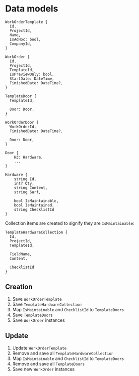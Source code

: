 # Data models

```
WorkOrderTemplate {
  Id,
  ProjectId,
  Name,
  IsAdHoc: bool,
  CompanyId,
}
```

```
WorkOrder {
  Id,
  ProjectId,
  TemplateId,
  IsPreviewOnly: bool,
  StartDate: DateTime,
  FinishedDate: DateTime?,
}
``` 

```
TemplateDoor {
  TemplateId,

  Door: Door,
}
```

```
WorkOrderDoor {
  WorkOrderId,
  FinishedDate: DateTime?,

  Door: Door,
}
```

```
Door {
	H3: Hardware,
	...
}
```

```
Hardware {
	string Id,
	int? Qty,
	string Content,
	string Surf,

	bool IsMaintainable,
	bool IsMaintained,
	string ChecklistId 
}
```

Collection items are created to signify they are `IsMaintainable`:

```
TemplateHardwareCollection {
  Id,
  ProjectId,
  TemplateId,

  FieldName,
  Content,
  
  ChecklistId
}
```

## Creation 

1. Save `WorkOrderTemplate`
2. Save `TemplateHardwareCollection`
3. Map `IsMaintainable` and `ChecklistId` to `TemplateDoors`
4. Save `TemplateDoors`
5. Save `WorkOrder` instances

## Update

1. Update `WorkOrderTemplate`
2. Remove and save all `TemplateHardwareCollection`
3. Map `IsMaintainable` and `ChecklistId` to `TemplateDoors`
4. Remove and save all `TemplateDoors`
5. Save new `WorkOrder` instances
